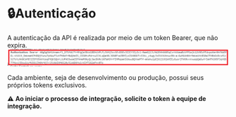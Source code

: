 # 🔒Autenticação

A autenticação da API é realizada por meio de um token Bearer, que não expira.
![](/assets/token_bearer.png)

Cada ambiente, seja de desenvolvimento ou produção, possui seus próprios tokens exclusivos.

⚠️ **Ao iniciar o processo de integração, solicite o token à equipe de integração.**
